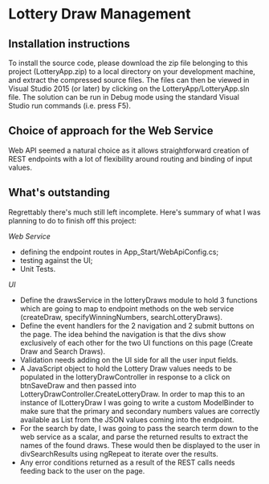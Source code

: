 Lottery Draw Management
=======================

Installation instructions
-------------------------
To install the source code, please download the zip file belonging to this project (LotteryApp.zip) to a local directory on your development machine, and extract the compressed source files.
The files can then be viewed in Visual Studio 2015 (or later) by clicking on the LotteryApp/LotteryApp.sln file.
The solution can be run in Debug mode using the standard Visual Studio run commands (i.e. press F5).

Choice of approach for the Web Service
--------------------------------------
Web API seemed a natural choice as it allows straightforward creation of REST endpoints with a lot of flexibility around routing and binding of input values.

What's outstanding
------------------
Regrettably there's much still left incomplete. Here's summary of what I was planning to do to finish off this project:

*Web Service*
- defining the endpoint routes in App_Start/WebApiConfig.cs;
- testing against the UI;
- Unit Tests.

*UI*
- Define the drawsService in the lotteryDraws module to hold 3 functions which are going to map to endpoint methods on the web service (createDraw, specifyWinningNumbers, searchLotteryDraws).
- Define the event handlers for the 2 navigation and 2 submit buttons on the page. The idea behind the navigation is that the divs show exclusively of each other for the two UI functions on this page (Create Draw and Search Draws).
- Validation needs adding on the UI side for all the user input fields.
- A JavaScript object to hold the Lottery Draw values needs to be populated in the lotteryDrawController in response to a click on btnSaveDraw and then passed into LotteryDrawController.CreateLotteryDraw. In order to map this to an instance of ILotteryDraw I was going to write a custom ModelBinder to make sure that the primary and secondary numbers values are correctly available as List<int> from the JSON values coming into the endpoint.
- For the search by date, I was going to pass the search term down to the web service as a scalar, and parse the returned results to extract the names of the found draws. These would then be displayed to the user in divSearchResults using ngRepeat to iterate over the results.
- Any error conditions returned as a result of the REST calls needs feeding back to the user on the page.

